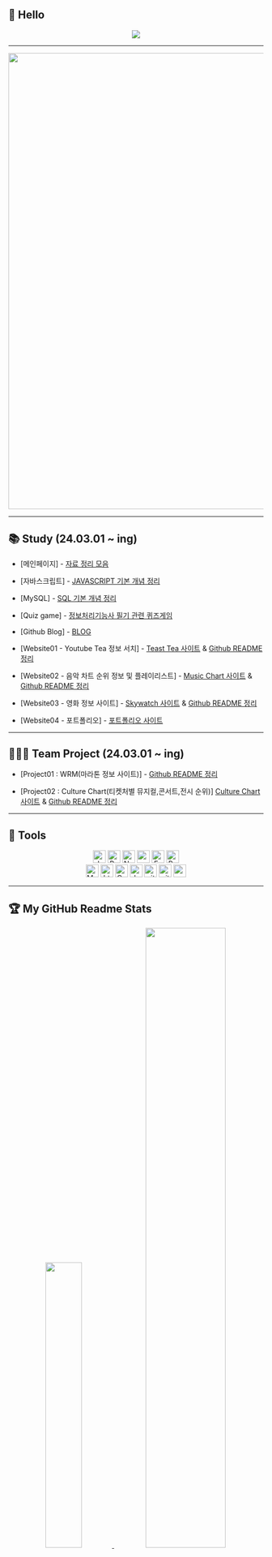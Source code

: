 ## 🙌 Hello   
<p align='center'>
    <img src="https://capsule-render.vercel.app/api?type=waving&color=auto&height=300&section=header&text=HwangInJi&fontSize=90&animation=fadeIn&fontAlignY=38&desc=Introducing%20My%20Portfolio"/>
</p>

---
<a href="https://github.com/devxb/gitanimals" >
  <img width = 900 src="https://render.gitanimals.org/farms/HwangInJi"/>
</a>

---
## 📚 Study (24.03.01 ~ ing)   
- [메인페이지] - [자료 정리 모음](https://hwanginji.github.io/class2024/)

- [자바스크립트] - [JAVASCRIPT 기본 개념 정리](https://hwanginji.github.io/class2024/javascript/index.html)

- [MySQL] - [SQL 기본 개념 정리](https://hwanginji.github.io/class2024/mysql/index.html)

- [Quiz game] - [정보처리기능사 필기 관련 퀴즈게임](https://hwanginji.github.io/class2024/quiz/index.html)

- [Github Blog] - [BLOG](https://hwanginji.github.io/)

- [Website01 - Youtube Tea 정보 서치] - [Teast Tea 사이트](https://youtubetea.vercel.app/) & [Github README 정리](https://github.com/HwangInJi/youtubetea)
  
- [Website02 - 음악 차트 순위 정보 및 플레이리스트] - [Music Chart 사이트](https://youtube-playlist-beige.vercel.app/) & [Github README 정리](https://github.com/HwangInJi/youtube-playlist)
  
- [Website03 - 영화 정보 사이트] - [Skywatch 사이트](https://vue-moviesite-injis-projects.vercel.app/) & [Github README 정리](https://github.com/HwangInJi/vue-movie)

- [Website04 - 포트폴리오] - [포트폴리오 사이트](https://vue-port-lime.vercel.app/)

---
## 👨‍👧‍👧 Team Project (24.03.01 ~ ing)   
- [Project01 : WRM(마라톤 정보 사이트)] - [Github README 정리](https://github.com/HwangInJi/Way-Run-Meaning)

- [Project02 : Culture Chart(티켓처별 뮤지컬,콘서트,전시 순위)]
  [Culture Chart 사이트](https://culture-chart.vercel.app/) & [Github README 정리](https://github.com/HwangInJi/culture-chart)

---
## 📱 Tools   
<div align="center">
    <img alt="Javascript" src="https://img.shields.io/badge/JavaScript-323330?style=for-the-badge&logo=javascript&logoColor=F7DF1E"  height="25px"/>
    <img alt="React" src="https://img.shields.io/badge/React-20232A?style=for-the-badge&logo=react&logoColor=61DAFB" height="25px"/>
    <img alt="Nodejs" src="https://img.shields.io/badge/-Nodejs-43853d?style=flat-square&logo=Node.js&logoColor=white"  height="25px"/>
    <img alt="redux" src="https://img.shields.io/badge/-Redux-764ABC?style=flat-square&logo=redux&logoColor=white" height="25px"/>
    <img alt="Express" src="https://img.shields.io/badge/express.js-%23404d59.svg?style=for-the-badge&logo=express&logoColor=%2361DAFB" height="25px"/>
    <img alt="Python" src="https://img.shields.io/badge/Python-14354C?style=for-the-badge&logo=python&logoColor=white" height="25px"/><br />
    <img alt="Markdown" src="https://img.shields.io/badge/Markdown-000000?style=for-the-badge&logo=markdown&logoColor=white"  height="25px"/> 
    <img alt="html5" src="https://img.shields.io/badge/HTML5-E34F26?style=for-the-badge&logo=html5&logoColor=white" height="25px"/> 
    <img alt="Css3" src="https://img.shields.io/badge/CSS3-1572B6?style=for-the-badge&logo=css3&logoColor=white" height="25px"/>
    <img alt="Jquery" src="https://img.shields.io/badge/jquery-%230769AD.svg?style=for-the-badge&logo=jquery&logoColor=white" height="25px"/> 
    <img alt="git" src="https://img.shields.io/badge/-Git-F05032?style=flat-square&logo=git&logoColor=white" height="25px"/> 
    <img alt="github actions" src="https://img.shields.io/badge/-Github_Actions-2088FF?style=flat-square&logo=github-actions&logoColor=white" height="25px"/> 
    <img alt="postman" src="https://img.shields.io/badge/-Postman-00C7B7?style=flat-square&logo=postman&logoColor=white" height="25px"/>
</div>

---
## 🏆 My GitHub Readme Stats   
<div align="center">
    <a href="https://github.com/anuraghazra/github-readme-stats">
    <img src="https://github-readme-stats.vercel.app/api/top-langs/?username=HwangInJi&layout=donut&show_icons=true&theme=material-palenight&hide_border=true&bg_color=20232a&icon_color=58A6FF&text_color=fff&title_color=58A6FF&count_private=true&exclude_repo=Face-Transfer-Application" width=38% /></a><a href="https://github.com/anuraghazra/github-readme-stats">
  <img src="https://github-readme-stats.vercel.app/api?username=HwangInJi&show_icons=true&theme=material-palenight&hide_border=true&bg_color=20232a&icon_color=58A6FF&text_color=fff&title_color=58A6FF&count_private=true" width=56% />
</a>
<a href="https://github.com/ashutosh00710/github-readme-activity-graph">
    <img src="https://github-readme-activity-graph.vercel.app/graph?username=HwangInJi&theme=react-dark&bg_color=20232a&hide_border=true&line=58A6FF&color=58A6FF" width=94%/>
</a>
</div>

---
